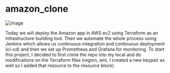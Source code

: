 <h1>amazon_clone</h1>

![image](https://github.com/user-attachments/assets/ae121445-b862-4c10-a109-81e1e6367603)

Today we will deploy the Amazon app in AWS ec2 using Terraform as an infrastructure-building tool. Then we automate the whole process using Jenkins which allows us continuous integration and continuous deployment (ci-cd) and then we set up Prometheus and Grafana for monitoring. To start this project, I decided to first clone the repo into my local and do modifications on the Terraform files (region, ami, I created a new keypair as well so I added that resource to the resource block)

